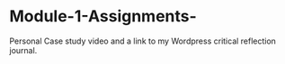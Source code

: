 # Module-1-Assignments-
Personal Case study video and a link to my Wordpress critical reflection journal. 
